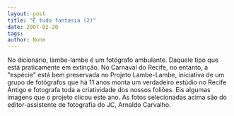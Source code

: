```yaml
---
layout: post
title: "É tudo fantasia (2)"
date: 2007-02-20
tags: 
author: None
---
```

No dicionário, lambe-lambe é um fotógrafo ambulante. Daquele tipo que está praticamente em extinção.
No Carnaval do Recife, no entanto, a \"espécie\" está bem preservada no Projeto Lambe-Lambe, iniciativa de um grupo de fotógrafos que há 11 anos monta um verdadeiro estúdio no Recife Antigo e fotografa toda a criatividade dos nossos foliões. 
Eis algumas imagens que o projeto clicou este ano. As fotos selecionadas acima são&nbsp;do editor-assistente de fotografia do JC, Arnaldo Carvalho. 